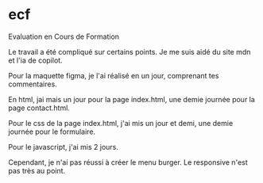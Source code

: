 # ecf
Evaluation en Cours de Formation

Le travail a été compliqué sur certains points.
Je me suis aidé du site mdn et l'ia de copilot.

Pour la maquette figma, je l'ai réalisé en un jour, comprenant tes commentaires.

En html, jai mais un jour pour la page index.html, une demie journée pour la page contact.html.

Pour le css de la page index.html, j'ai mis un jour et demi, une demie journée pour le formulaire.

Pour le javascript, j'ai mis 2 jours.

Cependant, je n'ai pas réussi à créer le menu burger.
Le responsive n'est pas très au point.